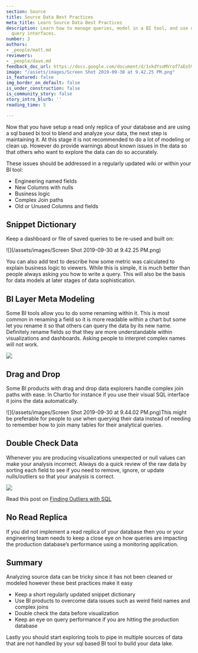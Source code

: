 ```yaml
---
section: Source
title: Source Data Best Practices
meta_title: Learn Source Data Best Practices
description: Learn how to manage queries, model in a BI tool, and use drag and drop
  query interfaces.
number: 3
authors:
- _people/matt.md
reviewers:
- _people/dave.md
feedback_doc_url: https://docs.google.com/document/d/1skdYsoMVrof7aEo5VsqhpFtC7SwnJC9foTA-2peSx4o/edit?usp=sharing
image: "/assets/images/Screen Shot 2019-09-30 at 9.42.25 PM.png"
is_featured: false
img_border_on_default: false
is_under_construction: false
is_community_story: false
story_intro_blurb: ''
reading_time: 5

---
```

Now that you have setup a read only replica of your database and are using a sql based bi tool to blend and analyze your data, the next step is maintaining it. At this stage it is not recommended to do a lot of modeling or clean up. However do provide warnings about known issues in the data so that others who want to explore the data can do so accurately.

These issues should be addressed in a regularly updated wiki or within your BI tool:

* Engineering named fields
* New Columns with nulls
* Business logic
* Complex Join paths
* Old or Unused Columns and fields

## Snippet Dictionary

Keep a dashboard or file of saved queries to be re-used and built on:

![](/assets/images/Screen Shot 2019-09-30 at 9.42.25 PM.png)

You can also add text to describe how some metric was calculated to explain business logic to viewers. While this is simple, it is much better than people always asking you how to write a query. This will also be the basis for data models at later stages of data sophistication.

## BI Layer Meta Modeling

Some BI tools allow you to do some renaming within it. This is most common in renaming a field so it is more readable within a chart but some let you rename it so that others can query the data by its new name. Definitely rename fields so that they are more understandable within visualizations and dashboards. Asking people to interpret complex names will not work.

![](https://lh3.googleusercontent.com/zG4ozj43oza7HHf9wKwKVkDmuB7f0XgrCQ6-lPmkgrlyvzF5VeSwfAed6V-lFKRKMSXfGZe32WMTuDwU3gjjJqSwFCFmRsBDVMwgr45Fbmvw5gufFQ09QJBUTTaXslYIGEQyi1aa)

## Drag and Drop

Some BI products with drag and drop data explorers handle complex join paths with ease. In Chartio for instance if you use their visual SQL interface it joins the data automatically.

![](/assets/images/Screen Shot 2019-09-30 at 9.44.02 PM.png)This might be preferable for people to use when querying their data instead of needing to remember how to join many tables for their analytical queries.

## Double Check Data

Whenever you are producing visualizations unexpected or null values can make your analysis incorrect. Always do a quick review of the raw data by sorting each field to see if you need to remove, ignore, or update nulls/outliers so that your analysis is correct.

![](https://lh5.googleusercontent.com/BmGwGhaJuho0fTOdjBVHiT9Mo0VZG7OCj6nQnXrhHhw51hDHng3drTzh0bCH-xxWM_e2MvVf0DmryH0N70u6SCiywucT-6RUKhRhIIUoOkiAcBzmNaMUZ2iem6CdM9Z5-7Afz8PH)

Read this post on [Finding Outliers with SQL](https://dataschool.com/how-to-teach-people-sql/how-to-find-outliers-with-sql/)

## No Read Replica

If you did not implement a read replica of your database then you or your engineering team needs to keep a close eye on how queries are impacting the production database’s performance using a monitoring application.

## Summary

Analyzing source data can be tricky since it has not been cleaned or modeled however these best practices make it easy

* Keep a short regularly updated snippet dictionary
* Use BI products to overcome data issues such as weird field names and complex joins
* Double check the data before visualization
* Keep an eye on query performance if you are hitting the production database

Lastly you should start exploring tools to pipe in multiple sources of data that are not handled by your sql based BI tool to build your data lake.